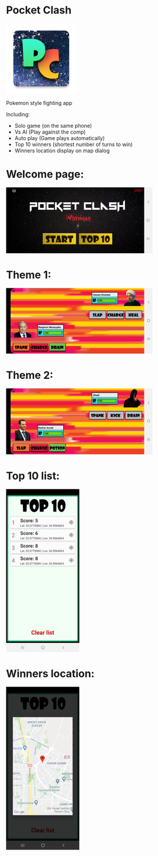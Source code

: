 # Pocket Clash
![alt text](https://github.com/Vadix3/PocketClash/blob/master/app/src/main/res/mipmap-xxxhdpi/ic_launcher.png?raw=true)

Pokemon style fighting app

Including:
- Solo game (on the same phone)
- Vs AI (Play against the comp)
- Auto play (Game plays automatically)
- Top 10 winners (shortest number of turns to win)
- Winners location display on map dialog

# Welcome page:

<img src="https://github.com/Vadix3/PocketClash/blob/master/welcome.jpeg" width="400" />

# Theme 1:

<img src="https://github.com/Vadix3/PocketClash/blob/master/bbfight.jpeg" width="400" />

# Theme 2:

<img src="https://github.com/Vadix3/PocketClash/blob/master/assadfight.jpeg" width="400" />

# Top 10 list:

<img src="https://github.com/Vadix3/PocketClash/blob/master/top10list.jpeg" width="200" />

# Winners location:

<img src="https://github.com/Vadix3/PocketClash/blob/master/top10map.jpeg" width="200" />


